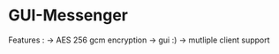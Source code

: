 # GUI-Messenger
Features : 
  -> AES 256 gcm encryption
  -> gui :)
  -> mutliple client support
  
